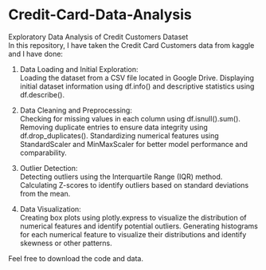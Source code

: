 # Credit-Card-Data-Analysis
Exploratory Data Analysis of Credit Customers Dataset<br>
In this repository, I have taken the Credit Card Customers data from kaggle and I have done: <br>

1. Data Loading and Initial Exploration:<br>
Loading the dataset from a CSV file located in Google Drive.
Displaying initial dataset information using df.info() and descriptive statistics using df.describe().<br>

2. Data Cleaning and Preprocessing:<br>
Checking for missing values in each column using df.isnull().sum().
Removing duplicate entries to ensure data integrity using df.drop_duplicates().
Standardizing numerical features using StandardScaler and MinMaxScaler for better model performance and comparability.<br>

3. Outlier Detection:<br>
Detecting outliers using the Interquartile Range (IQR) method.
Calculating Z-scores to identify outliers based on standard deviations from the mean.<br>

4. Data Visualization:<br>
Creating box plots using plotly.express to visualize the distribution of numerical features and identify potential outliers.
Generating histograms for each numerical feature to visualize their distributions and identify skewness or other patterns.<br>

Feel free to download the code and data.
